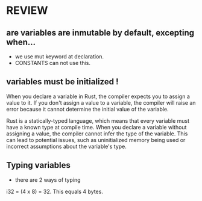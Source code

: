 # REVIEW

## are variables are inmutable by default, excepting when...
- we use mut keyword at declaration.
- CONSTANTS can not use this.

## variables must be initialized !
When you declare a variable in Rust, the compiler expects you to assign a value to it. If you don't assign a value to a variable, the compiler will raise an error because it cannot determine the initial value of the variable.

Rust is a statically-typed language, which means that every variable must have a known type at compile time. When you declare a variable without assigning a value, the compiler cannot infer the type of the variable. This can lead to potential issues, such as uninitialized memory being used or incorrect assumptions about the variable's type.

## Typing variables
- there are 2 ways of typing


i32 = (4 x 8) = 32. This equals 4 bytes.